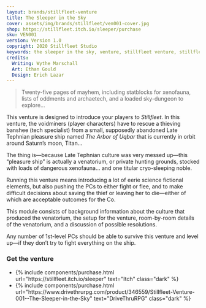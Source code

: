 ```yaml
---
layout: brands/stillfleet-venture
title: The Sleeper in the Sky
cover: assets/img/brands/stillfleet/ven001-cover.jpg
shop: https://stillfleet.itch.io/sleeper/purchase
sku: VEN001
version: Version 1.0
copyright: 2020 Stillfleet Studio
keywords: the sleeper in the sky, venture, stillfleet venture, stillfleet scenario, stillfleet module, arbor, arbor of uqbar, uqbar, stillfleet sleeper
credits:
  Writing: Wythe Marschall
  Art: Ethan Gould
  Design: Erich Lazar
---
```


> Twenty-five pages of mayhem, including statblocks for xenofauna, lists of oddments and archaetech, and a loaded sky-dungeon to explore…

This venture is designed to introduce your players to *Stillfleet*. In this venture, the voidminers (player characters) have to rescue a thieving banshee (tech specialist) from a small, supposedly abandoned Late Tephnian pleasure ship named *The Arbor of Uqbar* that is currently in orbit around Saturn’s moon, Titan…

The thing is—because Late Tephnian culture was very messed up—this “pleasure ship” is actually a venatorium, or private hunting grounds, stocked with loads of dangerous xenofauna… and one titular cryo-sleeping noble.

Running this venture means introducing a lot of eerie science fictional elements, but also pushing the PCs to either fight or flee, and to make difficult decisions about saving the thief or leaving her to die—either of which are acceptable outcomes for the Co.

This module consists of background information about the culture that produced the venatorium, the setup for the venture, room-by-room details of the venatorium, and a discussion of possible resolutions.

Any number of 1st-level PCs should be able to survive this venture and level up—if they don’t try to fight everything on the ship.

### Get the venture

<ul class="rowlist">
  <li>
    {% include components/purchase.html url="https://stillfleet.itch.io/sleeper" text="Itch" class="dark" %}
  </li>
  <li>
    {% include components/purchase.html url="https://www.drivethrurpg.com/product/346559/Stillfleet-Venture-001--The-Sleeper-in-the-Sky" text="DriveThruRPG" class="dark" %}
  </li>  
</ul>